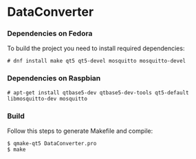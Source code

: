 # DataConverter


### Dependencies on Fedora
To build the project you need to install required dependencies:
```
# dnf install make qt5 qt5-devel mosquitto mosquitto-devel
```

### Dependencies on Raspbian

```
# apt-get install qtbase5-dev qtbase5-dev-tools qt5-default libmosquitto-dev mosquitto
```

### Build
Follow this steps to generate Makefile and compile:
```
$ qmake-qt5 DataConverter.pro
$ make
```
